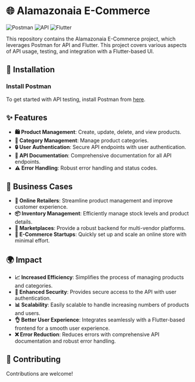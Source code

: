 # 🌐 Alamazonaia E-Commerce

![Postman](https://img.shields.io/badge/Postman-FF6C37?style=for-the-badge&logo=postman&logoColor=white)
![API](https://img.shields.io/badge/API-0052CC?style=for-the-badge&logo=api&logoColor=white)
![Flutter](https://img.shields.io/badge/Flutter-02569B?style=for-the-badge&logo=flutter&logoColor=white)

This repository contains the Alamazonaia E-Commerce project, which leverages Postman for API and Flutter. This project covers various aspects of API usage, testing, and integration with a Flutter-based UI.

## 🚀 Installation

### Install Postman

To get started with API testing, install Postman from [here](https://www.postman.com/downloads/).

## ✨ Features

- **🛍️ Product Management**: Create, update, delete, and view products.
- **📂 Category Management**: Manage product categories.
- **🔒 User Authentication**: Secure API endpoints with user authentication.
- **📄 API Documentation**: Comprehensive documentation for all API endpoints.
- **⚠️ Error Handling**: Robust error handling and status codes.

## 💼 Business Cases

- **🛒 Online Retailers**: Streamline product management and improve customer experience.
- **📦 Inventory Management**: Efficiently manage stock levels and product details.
- **🏪 Marketplaces**: Provide a robust backend for multi-vendor platforms.
- **🚀 E-Commerce Startups**: Quickly set up and scale an online store with minimal effort.

## 🌍 Impact

- **📈 Increased Efficiency**: Simplifies the process of managing products and categories.
- **🔐 Enhanced Security**: Provides secure access to the API with user authentication.
- **📊 Scalability**: Easily scalable to handle increasing numbers of products and users.
- **👌 Better User Experience**: Integrates seamlessly with a Flutter-based frontend for a smooth user experience.
- **❌ Error Reduction**: Reduces errors with comprehensive API documentation and robust error handling.

## 🤝 Contributing
Contributions are welcome! 
